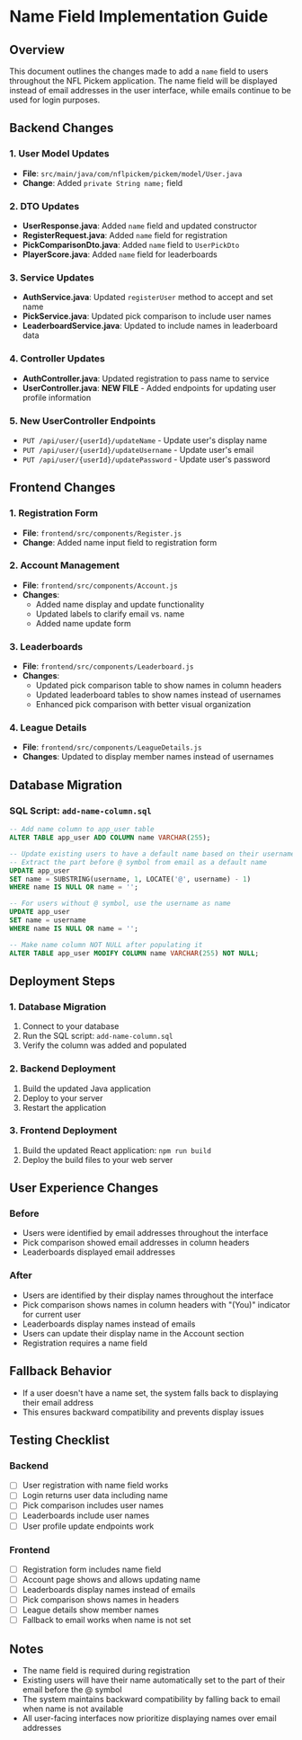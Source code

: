 # Name Field Implementation Guide

## Overview
This document outlines the changes made to add a `name` field to users throughout the NFL Pickem application. The name field will be displayed instead of email addresses in the user interface, while emails continue to be used for login purposes.

## Backend Changes

### 1. User Model Updates
- **File**: `src/main/java/com/nflpickem/pickem/model/User.java`
- **Change**: Added `private String name;` field

### 2. DTO Updates
- **UserResponse.java**: Added `name` field and updated constructor
- **RegisterRequest.java**: Added `name` field for registration
- **PickComparisonDto.java**: Added `name` field to `UserPickDto`
- **PlayerScore.java**: Added `name` field for leaderboards

### 3. Service Updates
- **AuthService.java**: Updated `registerUser` method to accept and set name
- **PickService.java**: Updated pick comparison to include user names
- **LeaderboardService.java**: Updated to include names in leaderboard data

### 4. Controller Updates
- **AuthController.java**: Updated registration to pass name to service
- **UserController.java**: **NEW FILE** - Added endpoints for updating user profile information

### 5. New UserController Endpoints
- `PUT /api/user/{userId}/updateName` - Update user's display name
- `PUT /api/user/{userId}/updateUsername` - Update user's email
- `PUT /api/user/{userId}/updatePassword` - Update user's password

## Frontend Changes

### 1. Registration Form
- **File**: `frontend/src/components/Register.js`
- **Change**: Added name input field to registration form

### 2. Account Management
- **File**: `frontend/src/components/Account.js`
- **Changes**: 
  - Added name display and update functionality
  - Updated labels to clarify email vs. name
  - Added name update form

### 3. Leaderboards
- **File**: `frontend/src/components/Leaderboard.js`
- **Changes**:
  - Updated pick comparison table to show names in column headers
  - Updated leaderboard tables to show names instead of usernames
  - Enhanced pick comparison with better visual organization

### 4. League Details
- **File**: `frontend/src/components/LeagueDetails.js`
- **Changes**: Updated to display member names instead of usernames

## Database Migration

### SQL Script: `add-name-column.sql`
```sql
-- Add name column to app_user table
ALTER TABLE app_user ADD COLUMN name VARCHAR(255);

-- Update existing users to have a default name based on their username
-- Extract the part before @ symbol from email as a default name
UPDATE app_user 
SET name = SUBSTRING(username, 1, LOCATE('@', username) - 1)
WHERE name IS NULL OR name = '';

-- For users without @ symbol, use the username as name
UPDATE app_user 
SET name = username 
WHERE name IS NULL OR name = '';

-- Make name column NOT NULL after populating it
ALTER TABLE app_user MODIFY COLUMN name VARCHAR(255) NOT NULL;
```

## Deployment Steps

### 1. Database Migration
1. Connect to your database
2. Run the SQL script: `add-name-column.sql`
3. Verify the column was added and populated

### 2. Backend Deployment
1. Build the updated Java application
2. Deploy to your server
3. Restart the application

### 3. Frontend Deployment
1. Build the updated React application: `npm run build`
2. Deploy the build files to your web server

## User Experience Changes

### Before
- Users were identified by email addresses throughout the interface
- Pick comparison showed email addresses in column headers
- Leaderboards displayed email addresses

### After
- Users are identified by their display names throughout the interface
- Pick comparison shows names in column headers with "(You)" indicator for current user
- Leaderboards display names instead of emails
- Users can update their display name in the Account section
- Registration requires a name field

## Fallback Behavior
- If a user doesn't have a name set, the system falls back to displaying their email address
- This ensures backward compatibility and prevents display issues

## Testing Checklist

### Backend
- [ ] User registration with name field works
- [ ] Login returns user data including name
- [ ] Pick comparison includes user names
- [ ] Leaderboards include user names
- [ ] User profile update endpoints work

### Frontend
- [ ] Registration form includes name field
- [ ] Account page shows and allows updating name
- [ ] Leaderboards display names instead of emails
- [ ] Pick comparison shows names in headers
- [ ] League details show member names
- [ ] Fallback to email works when name is not set

## Notes
- The name field is required during registration
- Existing users will have their name automatically set to the part of their email before the @ symbol
- The system maintains backward compatibility by falling back to email when name is not available
- All user-facing interfaces now prioritize displaying names over email addresses
